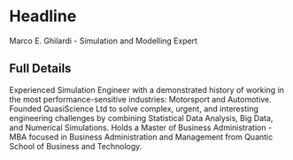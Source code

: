 # Headline

Marco E. Ghilardi - Simulation and Modelling Expert 

## Full Details

Experienced Simulation Engineer with a demonstrated history of working in the most performance-sensitive industries: Motorsport and Automotive. 
Founded QuasiScience Ltd to solve complex, urgent, and interesting engineering challenges by combining Statistical Data Analysis, Big Data, and Numerical Simulations.
Holds a Master of Business Administration - MBA focused in Business Administration and Management from Quantic School of Business and Technology.